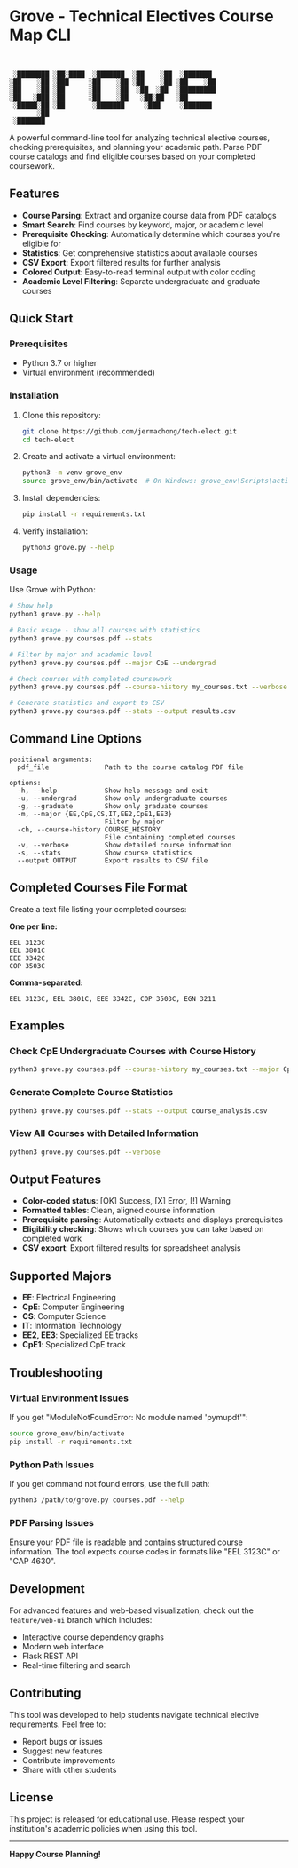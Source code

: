 # Grove - Technical Electives Course Map CLI

```


 ░████████ ░██░████  ░███████  ░██    ░██  ░███████
░██    ░██ ░███     ░██    ░██ ░██    ░██ ░██    ░██
░██    ░██ ░██      ░██    ░██  ░██  ░██  ░█████████
░██   ░███ ░██      ░██    ░██   ░██░██   ░██
 ░█████░██ ░██       ░███████     ░███     ░███████
       ░██
 ░███████

```

A powerful command-line tool for analyzing technical elective courses, checking prerequisites, and planning your academic path. Parse PDF course catalogs and find eligible courses based on your completed coursework.

## Features

- **Course Parsing**: Extract and organize course data from PDF catalogs
- **Smart Search**: Find courses by keyword, major, or academic level
- **Prerequisite Checking**: Automatically determine which courses you're eligible for
- **Statistics**: Get comprehensive statistics about available courses
- **CSV Export**: Export filtered results for further analysis
- **Colored Output**: Easy-to-read terminal output with color coding
- **Academic Level Filtering**: Separate undergraduate and graduate courses

## Quick Start

### Prerequisites

- Python 3.7 or higher
- Virtual environment (recommended)

### Installation

1. Clone this repository:

   ```bash
   git clone https://github.com/jermachong/tech-elect.git
   cd tech-elect
   ```

2. Create and activate a virtual environment:

   ```bash
   python3 -m venv grove_env
   source grove_env/bin/activate  # On Windows: grove_env\Scripts\activate
   ```

3. Install dependencies:

   ```bash
   pip install -r requirements.txt
   ```

4. Verify installation:

   ```bash
   python3 grove.py --help
   ```

### Usage

Use Grove with Python:

```bash
# Show help
python3 grove.py --help

# Basic usage - show all courses with statistics
python3 grove.py courses.pdf --stats

# Filter by major and academic level
python3 grove.py courses.pdf --major CpE --undergrad

# Check courses with completed coursework
python3 grove.py courses.pdf --course-history my_courses.txt --verbose

# Generate statistics and export to CSV
python3 grove.py courses.pdf --stats --output results.csv
```

## Command Line Options

```
positional arguments:
  pdf_file              Path to the course catalog PDF file

options:
  -h, --help            Show help message and exit
  -u, --undergrad       Show only undergraduate courses
  -g, --graduate        Show only graduate courses
  -m, --major {EE,CpE,CS,IT,EE2,CpE1,EE3}
                        Filter by major
  -ch, --course-history COURSE_HISTORY
                        File containing completed courses
  -v, --verbose         Show detailed course information
  -s, --stats           Show course statistics
  --output OUTPUT       Export results to CSV file
```

## Completed Courses File Format

Create a text file listing your completed courses:

**One per line:**

```
EEL 3123C
EEL 3801C
EEE 3342C
COP 3503C
```

**Comma-separated:**

```
EEL 3123C, EEL 3801C, EEE 3342C, COP 3503C, EGN 3211
```

## Examples

### Check CpE Undergraduate Courses with Course History

```bash
python3 grove.py courses.pdf --course-history my_courses.txt --major CpE --undergrad --verbose
```

### Generate Complete Course Statistics

```bash
python3 grove.py courses.pdf --stats --output course_analysis.csv
```

### View All Courses with Detailed Information

```bash
python3 grove.py courses.pdf --verbose
```

## Output Features

- **Color-coded status**: [OK] Success, [X] Error, [!] Warning
- **Formatted tables**: Clean, aligned course information
- **Prerequisite parsing**: Automatically extracts and displays prerequisites
- **Eligibility checking**: Shows which courses you can take based on completed work
- **CSV export**: Export filtered results for spreadsheet analysis

## Supported Majors

- **EE**: Electrical Engineering
- **CpE**: Computer Engineering
- **CS**: Computer Science
- **IT**: Information Technology
- **EE2, EE3**: Specialized EE tracks
- **CpE1**: Specialized CpE track

## Troubleshooting

### Virtual Environment Issues

If you get "ModuleNotFoundError: No module named 'pymupdf'":

```bash
source grove_env/bin/activate
pip install -r requirements.txt
```

### Python Path Issues

If you get command not found errors, use the full path:

```bash
python3 /path/to/grove.py courses.pdf --help
```

### PDF Parsing Issues

Ensure your PDF file is readable and contains structured course information. The tool expects course codes in formats like "EEL 3123C" or "CAP 4630".

## Development

For advanced features and web-based visualization, check out the `feature/web-ui` branch which includes:

- Interactive course dependency graphs
- Modern web interface
- Flask REST API
- Real-time filtering and search

## Contributing

This tool was developed to help students navigate technical elective requirements. Feel free to:

- Report bugs or issues
- Suggest new features
- Contribute improvements
- Share with other students

## License

This project is released for educational use. Please respect your institution's academic policies when using this tool.

---

**Happy Course Planning!**
